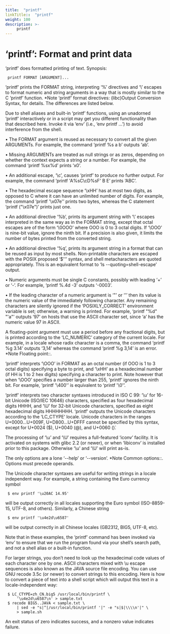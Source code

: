 ```yaml
---
title:  "printf"
linkTitle::  "printf"
weight: 100
description: >-
     printf
---
```


# ‘printf’: Format and print data

‘printf’ does formatted printing of text.
Synopsis:

``` 
 printf FORMAT [ARGUMENT]...
```

‘printf’ prints the FORMAT string, interpreting ‘%’ directives and ‘\\’
escapes to format numeric and string arguments in a way that is mostly
similar to the C ‘printf’ function. \*Note ‘printf’ format directives:
(libc)Output Conversion Syntax, for details. The differences are listed
below.

Due to shell aliases and built-in ‘printf’ functions, using an unadorned
‘printf’ interactively or in a script may get you different
functionality than that described here. Invoke it via ‘env’ (i.e., ‘env
printf ...’) to avoid interference from the shell.

• The FORMAT argument is reused as necessary to convert all the given
ARGUMENTs. For example, the command ‘printf %s a b’ outputs ‘ab’.

• Missing ARGUMENTs are treated as null strings or as zeros, depending
on whether the context expects a string or a number. For example, the
command ‘printf %sx%d’ prints ‘x0’.

• An additional escape, ‘\\c’, causes ‘printf’ to produce no further
output. For example, the command ‘printf 'A%sC\\cD%sF' B E’ prints
‘ABC’.

• The hexadecimal escape sequence ‘\\xHH’ has at most two digits, as
opposed to C where it can have an unlimited number of digits. For
example, the command ‘printf '\\x07e'’ prints two bytes, whereas the C
statement ‘printf ("\\x07e")’ prints just one.

• An additional directive ‘%b’, prints its argument string with ‘\\’
escapes interpreted in the same way as in the FORMAT string, except that
octal escapes are of the form ‘\\0OOO’ where OOO is 0 to 3 octal digits.
If ‘\\OOO’ is nine-bit value, ignore the ninth bit. If a precision is
also given, it limits the number of bytes printed from the converted
string.

• An additional directive ‘%q’, prints its argument string in a format
that can be reused as input by most shells. Non-printable characters are
escaped with the POSIX proposed ‘$''’ syntax, and shell metacharacters
are quoted appropriately. This is an equivalent format to ‘ls
--quoting=shell-escape’ output.

• Numeric arguments must be single C constants, possibly with leading
‘+’ or ‘-’. For example, ‘printf %.4d -3’ outputs ‘-0003’.

• If the leading character of a numeric argument is ‘"’ or ‘'’ then its
value is the numeric value of the immediately following character. Any
remaining characters are silently ignored if the ‘POSIXLY\_CORRECT’
environment variable is set; otherwise, a warning is printed. For
example, ‘printf "%d" "'a"’ outputs ‘97’ on hosts that use the ASCII
character set, since ‘a’ has the numeric value 97 in ASCII.

A floating-point argument must use a period before any fractional
digits, but is printed according to the ‘LC\_NUMERIC’ category of the
current locale. For example, in a locale whose radix character is a
comma, the command ‘printf %g 3.14’ outputs ‘3,14’ whereas the command
‘printf %g 3,14’ is an error. \*Note Floating point::.

‘printf’ interprets ‘\\OOO’ in FORMAT as an octal number (if OOO is 1 to
3 octal digits) specifying a byte to print, and ‘\\xHH’ as a hexadecimal
number (if HH is 1 to 2 hex digits) specifying a character to print.
Note however that when ‘\\OOO’ specifies a number larger than 255,
‘printf’ ignores the ninth bit. For example, ‘printf '\\400'’ is
equivalent to ‘printf '\\0'’.

‘printf’ interprets two character syntaxes introduced in ISO C 99: ‘\\u’
for 16-bit Unicode (ISO/IEC 10646) characters, specified as four
hexadecimal digits HHHH, and ‘\\U’ for 32-bit Unicode characters,
specified as eight hexadecimal digits HHHHHHHH. ‘printf’ outputs the
Unicode characters according to the ‘LC\_CTYPE’ locale. Unicode
characters in the ranges U+0000...U+009F, U+D800...U+DFFF cannot be
specified by this syntax, except for U+0024 ($), U+0040 (@), and U+0060
()̀.

The processing of ‘\\u’ and ‘\\U’ requires a full-featured ‘iconv’
facility. It is activated on systems with glibc 2.2 (or newer), or when
‘libiconv’ is installed prior to this package. Otherwise ‘\\u’ and
‘\\U’ will print as-is.

The only options are a lone ‘--help’ or ‘--version’. \*Note Common
options::. Options must precede operands.

The Unicode character syntaxes are useful for writing strings in a
locale independent way. For example, a string containing the Euro
currency symbol

``` 
 $ env printf '\u20AC 14.95'
```

will be output correctly in all locales supporting the Euro symbol
(ISO-8859-15, UTF-8, and others). Similarly, a Chinese string

``` 
 $ env printf '\u4e2d\u6587'
```

will be output correctly in all Chinese locales (GB2312, BIG5, UTF-8,
etc).

Note that in these examples, the ‘printf’ command has been invoked via
‘env’ to ensure that we run the program found via your shell’s search
path, and not a shell alias or a built-in function.

For larger strings, you don’t need to look up the hexadecimal code
values of each character one by one. ASCII characters mixed with \\u
escape sequences is also known as the JAVA source file encoding. You can
use GNU recode 3.5c (or newer) to convert strings to this encoding. Here
is how to convert a piece of text into a shell script which will output
this text in a locale-independent way:

``` 
 $ LC_CTYPE=zh_CN.big5 /usr/local/bin/printf \
     '\u4e2d\u6587\n' > sample.txt
 $ recode BIG5..JAVA < sample.txt \
     | sed -e "s|^|/usr/local/bin/printf '|" -e "s|$|\\\\n'|" \
     > sample.sh
```

An exit status of zero indicates success, and a nonzero value indicates
failure.
